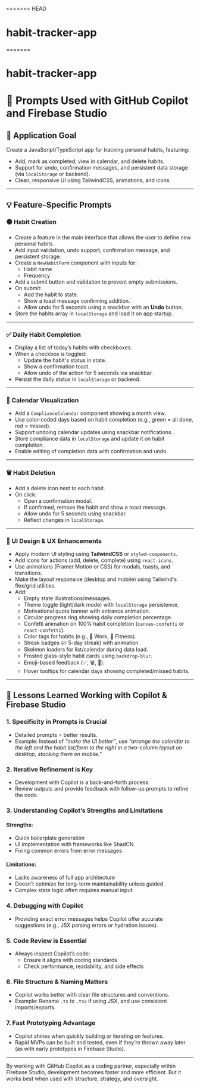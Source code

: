 <<<<<<< HEAD
# habit-tracker-app
=======
# habit-tracker-app 


# 🚀 Prompts Used with GitHub Copilot and Firebase Studio

## 📱 Application Goal

Create a JavaScript/TypeScript app for tracking personal habits, featuring:

- Add, mark as completed, view in calendar, and delete habits.
- Support for undo, confirmation messages, and persistent data storage (via `localStorage` or backend).
- Clean, responsive UI using TailwindCSS, animations, and icons.

---

## 💡 Feature-Specific Prompts

### 🟢 Habit Creation
- Create a feature in the main interface that allows the user to define new personal habits.
- Add input validation, undo support, confirmation message, and persistent storage.
- Create a `NewHabitForm` component with inputs for:
  - Habit name
  - Frequency
- Add a submit button and validation to prevent empty submissions.
- On submit:
  - Add the habit to state.
  - Show a toast message confirming addition.
  - Allow undo for 5 seconds using a snackbar with an **Undo** button.
- Store the habits array in `localStorage` and load it on app startup.

---

### ✅ Daily Habit Completion
- Display a list of today’s habits with checkboxes.
- When a checkbox is toggled:
  - Update the habit's status in state.
  - Show a confirmation toast.
  - Allow undo of the action for 5 seconds via snackbar.
- Persist the daily status in `localStorage` or backend.

---

### 📅 Calendar Visualization
- Add a `ComplianceCalendar` component showing a month view.
- Use color-coded days based on habit completion (e.g., green = all done, red = missed).
- Support undoing calendar updates using snackbar notifications.
- Store compliance data in `localStorage` and update it on habit completion.
- Enable editing of completion data with confirmation and undo.

---

### 🗑️ Habit Deletion
- Add a delete icon next to each habit.
- On click:
  - Open a confirmation modal.
  - If confirmed, remove the habit and show a toast message.
  - Allow undo for 5 seconds using snackbar.
  - Reflect changes in `localStorage`.

---

### 🎨 UI Design & UX Enhancements
- Apply modern UI styling using **TailwindCSS** or `styled-components`.
- Add icons for actions (add, delete, complete) using `react-icons`.
- Use animations (Framer Motion or CSS) for modals, toasts, and transitions.
- Make the layout responsive (desktop and mobile) using Tailwind's flex/grid utilities.
- Add:
  - Empty state illustrations/messages.
  - Theme toggle (light/dark mode) with `localStorage` persistence.
  - Motivational quote banner with entrance animation.
  - Circular progress ring showing daily completion percentage.
  - Confetti animation on 100% habit completion (`canvas-confetti` or `react-confetti`).
  - Color tags for habits (e.g., 💼 Work, 💪 Fitness).
  - Streak badges (🔥 5-day streak) with animation.
  - Skeleton loaders for list/calendar during data load.
  - Frosted glass-style habit cards using `backdrop-blur`.
  - Emoji-based feedback (✅, 🗑️, 💪).
  - Hover tooltips for calendar days showing completed/missed habits.

---

## 🤖 Lessons Learned Working with Copilot & Firebase Studio

### 1. **Specificity in Prompts is Crucial**
- Detailed prompts = better results.
- Example: Instead of _“make the UI better”_, use _“arrange the calendar to the left and the habit list/form to the right in a two-column layout on desktop, stacking them on mobile.”_

### 2. **Iterative Refinement is Key**
- Development with Copilot is a back-and-forth process.
- Review outputs and provide feedback with follow-up prompts to refine the code.

### 3. **Understanding Copilot’s Strengths and Limitations**
#### Strengths:
- Quick boilerplate generation
- UI implementation with frameworks like ShadCN
- Fixing common errors from error messages

#### Limitations:
- Lacks awareness of full app architecture
- Doesn’t optimize for long-term maintainability unless guided
- Complex state logic often requires manual input

### 4. **Debugging with Copilot**
- Providing exact error messages helps Copilot offer accurate suggestions (e.g., JSX parsing errors or hydration issues).

### 5. **Code Review is Essential**
- Always inspect Copilot’s code:
  - Ensure it aligns with coding standards
  - Check performance, readability, and side effects

### 6. **File Structure & Naming Matters**
- Copilot works better with clear file structures and conventions.
- Example: Rename `.ts` to `.tsx` if using JSX, and use consistent imports/exports.

### 7. **Fast Prototyping Advantage**
- Copilot shines when quickly building or iterating on features.
- Rapid MVPs can be built and tested, even if they’re thrown away later (as with early prototypes in Firebase Studio).

---

By working with GitHub Copilot as a coding partner, especially within Firebase Studio, development becomes faster and more efficient. But it works best when used with structure, strategy, and oversight.

